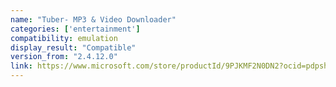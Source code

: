 ```yaml
---
name: "Tuber- MP3 & Video Downloader"
categories: ['entertainment']
compatibility: emulation
display_result: "Compatible"
version_from: "2.4.12.0"
link: https://www.microsoft.com/store/productId/9PJKMF2N0DN2?ocid=pdpshare
---
```

